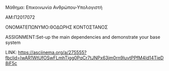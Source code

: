 
Μάθημα: Επικοινωνία Ανθρώπου-Υπολογιστή


ΑΜ:Π2017072 


ΟΝΟΜΑΤΕΠΩΝΥΜΟ:ΘΟΔΩΡΗΣ ΚΟΝΤΟΣΤΑΝΟΣ


ASSIGNMENT:Set-up the main dependencies and demonstrate your base system	


LINK: https://asciinema.org/a/275555?fbclid=IwAR1WtUfOSwFLmhTigg0PqCr7tJNPx63jm0rn9luvtPPfM4Id14TieD8iF5c

